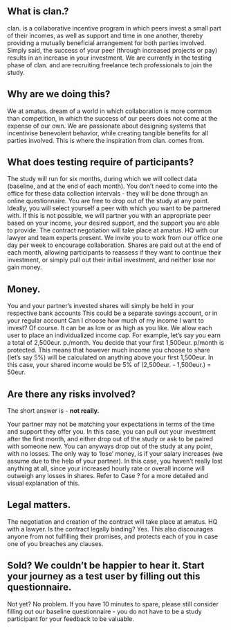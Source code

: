 ## What is clan.?
clan. is a collaborative incentive program in which peers invest a small part of their incomes, as well as support and time in one another, thereby providing a mutually beneficial arrangement for both parties involved. Simply said, the success of your peer (through increased projects or pay) results in an increase in your investment. We are currently in the testing phase of clan. and are recruiting freelance tech professionals to join the study.



## Why are we doing this?
We at amatus. dream of a world in which collaboration is more common than competition, in which the success of our peers does not come at the expense of our own. We are passionate about designing systems that incentivise benevolent behavior, while creating tangible benefits for all parties involved. This is where the inspiration from clan. comes from. 



## What does testing require of participants?
The study will run for six months, during which we will collect data (baseline, and at the end of each month).
You don’t need to come into the office for these data collection intervals - they will be done through an online questionnaire.
You are free to drop out of the study at any point.
Ideally, you will select yourself a peer with which you want to be partnered with. If this is not possible, we will partner you with an appropriate peer based on your income, your desired support, and the support you are able to provide.
The contract negotiation will take place at amatus. HQ with our lawyer and team experts present. 
We invite you to work from our office one day per week to encourage collaboration. 
Shares are paid out at the end of each month, allowing participants to reassess if they want to continue their investment, or simply pull out their initial investment, and neither lose nor gain money. 


## Money.
You and your partner’s invested shares will simply be held in your respective bank accounts
This could be a separate savings account, or in your regular account
Can I choose how much of my income I want to invest? Of course. It can be as low or as high as you like. 
We allow each user to place an individualized income cap. For example, let’s say you earn a total of 2,500eur. p./month. You decide that your first 1,500eur. p/month is protected. This means that however much income you choose to share (let’s say 5%) will be calculated on anything above your first 1,500eur. In this case, your shared income would be 5% of (2,500eur. - 1,500eur.) = 50eur. 


## Are there any risks involved?
The short answer is - **not really.**

Your partner may not be matching your expectations in terms of the time and support they offer you. In this case, you can pull out your investment after the first month, and either drop out of the study or ask to be paired with someone new. 
You can anyways drop out of the study at any point, with no losses. 
The only way to ‘lose’ money, is if your salary increases (we assume due to the help of your partner). In this case, you haven’t really lost anything at all, since your increased hourly rate or overall income will outweigh any losses in shares. Refer to Case ? for a more detailed and visual explanation of this.


## Legal matters.
The negotiation and creation of the contract will take place at amatus. HQ with a lawyer.
Is the contract legally binding? Yes. This also discourages anyone from not fulfilling their promises, and protects each of you in case one of you breaches any clauses. 

## Sold? We couldn’t be happier to hear it. Start your journey as a test user by filling out this questionnaire. 

Not yet? No problem. If you have 10 minutes to spare, please still consider filling out our baseline questionnaire - you do not have to be a study participant for your feedback to be valuable. 

